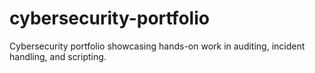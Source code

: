 # cybersecurity-portfolio
Cybersecurity portfolio showcasing hands-on work in auditing, incident handling, and scripting.
